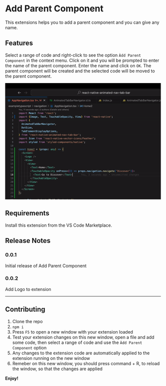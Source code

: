 # Add Parent Component

This extensions helps you to add a parent component and you can give any name.

## Features

Select a range of code and right-click to see the option `Àdd Parent Component` in the context menu. Click on it and you will be prompted to enter the name of the parent component. Enter the name and click on `OK`. The parent component will be created and the selected code will be moved to the parent component.

![Demo](add-parent-1.gif)

## Requirements

Install this extension from the VS Code Marketplace.

## Release Notes

### 0.0.1

Initial release of Add Parent Component

### 0.0.2

Add Logo to extension

---

## Contributing

1. Clone the repo
2. `npm i`
3. Press `F5` to open a new window with your extension loaded
4. Test your extension changes on this new window, open a file and add some code, then select a range of code and use the `Àdd Parent Component` option
5. Any changes to the extension code are automatically applied to the extension running on the new window
6. Remeber on this new window, you should press command + R, to reload the window, so that the changes are applied

**Enjoy!**
